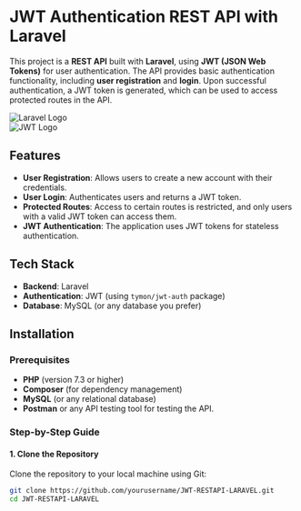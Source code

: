 # JWT Authentication REST API with Laravel

This project is a **REST API** built with **Laravel**, using **JWT (JSON Web Tokens)** for user authentication. The API provides basic authentication functionality, including **user registration** and **login**. Upon successful authentication, a JWT token is generated, which can be used to access protected routes in the API.

![Laravel Logo](https://upload.wikimedia.org/wikipedia/commons/thumb/9/9a/Laravel_logo.svg/1200px-Laravel_logo.svg.png)  
![JWT Logo](https://upload.wikimedia.org/wikipedia/commons/a/a8/JSON_Web_Token_Logo.svg)

## Features

- **User Registration**: Allows users to create a new account with their credentials.
- **User Login**: Authenticates users and returns a JWT token.
- **Protected Routes**: Access to certain routes is restricted, and only users with a valid JWT token can access them.
- **JWT Authentication**: The application uses JWT tokens for stateless authentication.

## Tech Stack

- **Backend**: Laravel
- **Authentication**: JWT (using `tymon/jwt-auth` package)
- **Database**: MySQL (or any database you prefer)

## Installation

### Prerequisites

- **PHP** (version 7.3 or higher)
- **Composer** (for dependency management)
- **MySQL** (or any relational database)
- **Postman** or any API testing tool for testing the API.

### Step-by-Step Guide

#### 1. Clone the Repository

Clone the repository to your local machine using Git:

```bash
git clone https://github.com/yourusername/JWT-RESTAPI-LARAVEL.git
cd JWT-RESTAPI-LARAVEL
